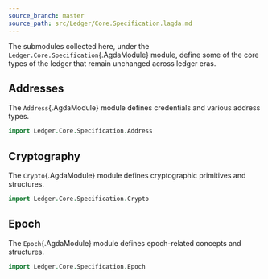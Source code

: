 ```yaml
---
source_branch: master
source_path: src/Ledger/Core.Specification.lagda.md
---
```



The submodules collected here, under the `Ledger.Core.Specification`{.AgdaModule}
module, define some of the core types of the ledger that remain unchanged across
ledger eras.

<!--
```agda
module Ledger.Core.Specification where
```
-->

## Addresses

The `Address`{.AgdaModule} module defines credentials and various address types.

```agda
import Ledger.Core.Specification.Address
```

## Cryptography

The `Crypto`{.AgdaModule} module defines cryptographic primitives and structures.

```agda
import Ledger.Core.Specification.Crypto
```


## Epoch

The `Epoch`{.AgdaModule} module defines epoch-related concepts and structures.

```agda
import Ledger.Core.Specification.Epoch
```
